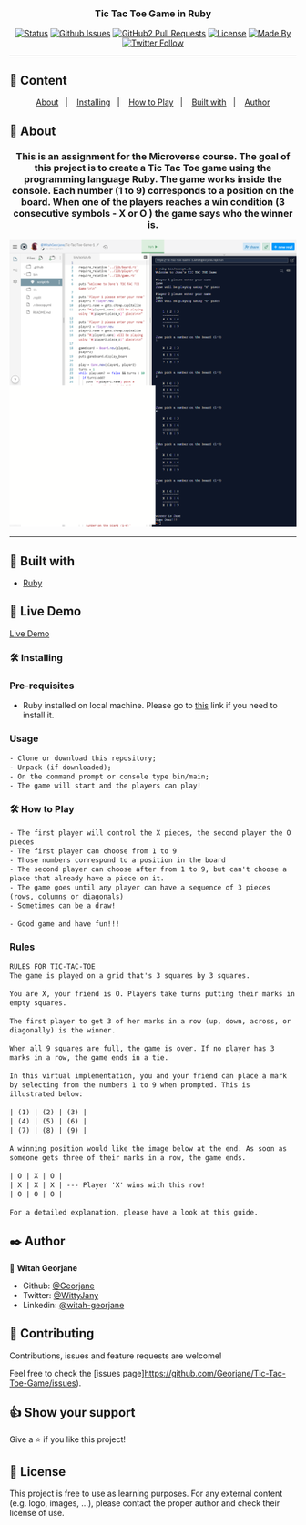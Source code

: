 <h3 align="center">Tic Tac Toe Game in Ruby</h3>

<div align="center">

[![Status](https://img.shields.io/badge/status-active-success.svg)]()
[![Github Issues](https://img.shields.io/badge/GitHub-Issues-orange)](https://github.com/Georjane/Tic-Tac-Toe-Game/issues)
[![GitHub2 Pull Requests](https://img.shields.io/badge/GitHub-Pull%20Requests-blue)](https://github.com/Georjane/Tic-Tac-Toe-Game/pulls)
[![License](https://img.shields.io/badge/license-MIT-blue.svg)](/LICENSE)
[![Made By](https://img.shields.io/badge/Made%20By-Jane-pink)](https://github.com/Georjane)
[![Twitter Follow](https://img.shields.io/twitter/follow/WittyJany?label=Follow%20Jane%20on%20Twitter&style=social)](https://twitter.com/WittyJany)

</div>

---

## 📝 Content
<p align="center">
<a href="#about">About</a>&nbsp;&nbsp;&nbsp;|&nbsp;&nbsp;&nbsp;
<a href="#installing">Installing</a>&nbsp;&nbsp;&nbsp;|&nbsp;&nbsp;&nbsp;
<a href="#play">How to Play</a>&nbsp;&nbsp;&nbsp;|&nbsp;&nbsp;&nbsp;
<a href="#built_using">Built with</a>&nbsp;&nbsp;&nbsp;|&nbsp;&nbsp;&nbsp;
<a href="#authors">Author</a>
</p>


## 🧐 About <a name = "about"></a>
<h3 align="center"> This is an assignment for the Microverse course. The goal of this project is to create a Tic Tac Toe game using the programming language Ruby. The game works inside the console. Each number (1 to 9) corresponds to a position on the board. When one of the players reaches a win condition (3 consecutive symbols - X or O ) the game says who the winner is.</h3>

![screenshot](screenshot.png)

---

## 🔧 Built with<a name = "built_using"></a>

- [Ruby](https://rubyonrails.org/)

## 🔴 Live Demo

[Live Demo](https://repl.it/join/xeigvvgb-witahgeorjane)

### 🛠 Installing <a name = "installing"></a>

### Pre-requisites

- Ruby installed on local machine. Please go to [this](https://www.ruby-lang.org/en/documentation/installation/) link if you need to install it.

### Usage

```
- Clone or download this repository;
- Unpack (if downloaded);
- On the command prompt or console type bin/main;
- The game will start and the players can play!

```

### 🛠 How to Play <a name = "play"></a>

```
- The first player will control the X pieces, the second player the O pieces
- The first player can choose from 1 to 9
- Those numbers correspond to a position in the board
- The second player can choose after from 1 to 9, but can't choose a place that already have a piece on it.
- The game goes until any player can have a sequence of 3 pieces (rows, columns or diagonals)
- Sometimes can be a draw!

- Good game and have fun!!!

```

### Rules

```
RULES FOR TIC-TAC-TOE
The game is played on a grid that's 3 squares by 3 squares.

You are X, your friend is O. Players take turns putting their marks in empty squares.

The first player to get 3 of her marks in a row (up, down, across, or diagonally) is the winner.

When all 9 squares are full, the game is over. If no player has 3 marks in a row, the game ends in a tie.

In this virtual implementation, you and your friend can place a mark by selecting from the numbers 1 to 9 when prompted. This is illustrated below:

| (1) | (2) | (3) |
| (4) | (5) | (6) |
| (7) | (8) | (9) |

A winning position would like the image below at the end. As soon as someone gets three of their marks in a row, the game ends.

| O | X | O |
| X | X | X | --- Player 'X' wins with this row!
| O | O | O |

For a detailed explanation, please have a look at this guide.
```

## ✒️  Author <a name = "author"></a>

👤 **Witah Georjane**

- Github: [@Georjane](https://github.com/Georjane)
- Twitter: [@WittyJany](https://twitter.com/WittyJany)
- Linkedin: [@witah-georjane](https://www.linkedin.com/in/witah-georjane-74b8bb184)

## 🤝 Contributing

Contributions, issues and feature requests are welcome!

Feel free to check the [issues page]https://github.com/Georjane/Tic-Tac-Toe-Game/issues).

## 👍 Show your support

Give a ⭐️ if you like this project!

## 📝 License

This project is free to use as learning purposes. For any external content (e.g. logo, images, ...), please contact the proper author and check their license of use.
